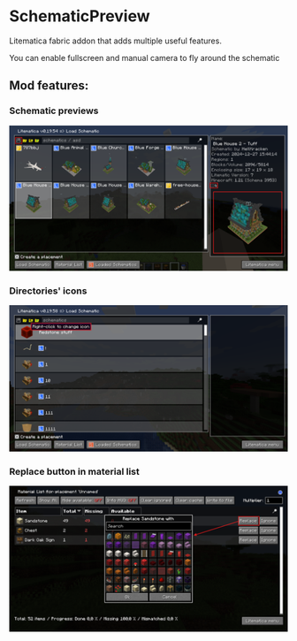 # SchematicPreview

Litematica fabric addon that adds multiple useful features.

You can enable fullscreen and manual camera to fly around the schematic

## Mod features:

### Schematic previews
![previews](images/previews.png)

### Directories' icons
![directories_icons](images/directories_icons.png)

### Replace button in material list
![replace_button](images/replace_button.png)
